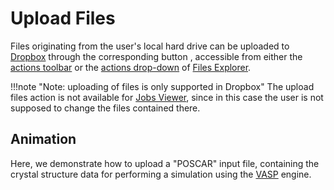 # Upload Files

Files originating from the user's local hard drive can be uploaded to [Dropbox](../dropbox.md) through the corresponding button <i class="zmdi zmdi-upload zmdi-hc-border"></i>, accessible from either the [actions toolbar](../../entities-general/ui/explorer.md#actions-toolbar) or the [actions drop-down](../../entities-general/ui/explorer.md#actions-dropdown) of [Files Explorer](../ui/explorer.md).

!!!note "Note: uploading of files is only supported in Dropbox"
    The upload files action is not available for [Jobs Viewer](../../jobs/ui/files-tab.md), since in this case the user is not supposed to change the files contained there.

## Animation

Here, we demonstrate how to upload a "POSCAR" input file, containing the crystal structure data for performing a simulation using the [VASP](../../software/modeling/vasp.md) engine.

<img data-gifffer="/images/upload-file.gif">
